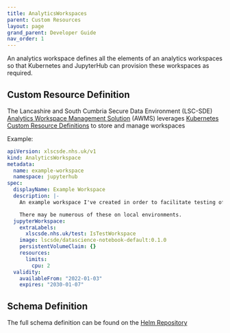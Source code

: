 ```yaml
---
title: AnalyticsWorkspaces
parent: Custom Resources
layout: page
grand_parent: Developer Guide
nav_order: 1
---
```


An analytics workspace defines all the elements of an analytics workspaces so that Kubernetes and JupyterHub can provision these workspaces as required.

## Custom Resource Definition
The Lancashire and South Cumbria Secure Data Environment (LSC-SDE) [Analytics Workspace Management Solution](../../Analytics-Workspace-Management-Solution.md) (AWMS) leverages [Kubernetes Custom Resource Definitions](https://kubernetes.io/docs/tasks/extend-kubernetes/custom-resources/custom-resource-definitions/) to store and manage workspaces

Example:
```yaml
apiVersion: xlscsde.nhs.uk/v1
kind: AnalyticsWorkspace
metadata:
  name: example-workspace
  namespace: jupyterhub
spec:
  displayName: Example Workspace
  description: |-
    An example workspace I've created in order to facilitate testing of the management portal.

    There may be numerous of these on local environments.
  jupyterWorkspace:
    extraLabels:
      xlscsde.nhs.uk/test: IsTestWorkspace
    image: lscsde/datascience-notebook-default:0.1.0
    persistentVolumeClaim: {}
    resources:
      limits:
        cpu: 2
  validity:
    availableFrom: "2022-01-03"
    expires: "2030-01-07"
```

## Schema Definition
The full schema definition can be found on the [Helm Repository](https://github.com/lsc-sde/iac-helm-analytics-workspace-management/blob/main/templates/AnalyticsWorkspace.yaml)